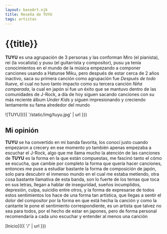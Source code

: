 ```yaml
---
layout: baseArt.njk
title: Reseña de TUYU
tags: artistas
---
```


# {{title}}

**TUYU** es una agrupación de 3 personas y las conforman Miro (el pianista), rei (la vocalista) y pusu (el guitarrista y compositor), pusu ya tenía conocimientos en el mundo de la música empezando a componer canciones usando a Hatunse Miku, pero después de estar cerca de 2 años inactivo, saca su primera canción como agrupación fue _Después de todo llueve_, el cual no tuvo tanto impacto como su tercera canción _Niña comparada_, la cual en japón si fue un éxito que se mantuvo dentro de las comunidades de J-Rock, a día de hoy siguen sacando canciones con su más reciente álbum _Under Kids_ y siguen impresionando y creciendo lentamente su fama alrededor del mundo 

![TUYU]({{ '/static/img/tuyu.jpg' | url }})

## Mi opinión

**TUYU** se ha convertido en mi banda favorita, los conocí justo cuando empezaron a crecery en ese momento yo también apenas empezaba a escuchar el J-Rock, algo que me llama mucho la atención de las canciones de **TUYU** es la forma en la que están compuestas, me fascinó tanto el cómo se escucha, que cambie por completo la forma que quería hacer canciones, entonces me puse a estudiar bastante la forma de composición de japón, solo para descubrir el inmenso mundo en el cual me estaba metiendo, otra cosa bastante llamativa de esta banda, son lo fuerte de los temas que toca en sus letras, llegan a hablar de inseguridad, sueños incumplidos, depresión, culpa, suicidio entre otros, y la forma de expresarse de todos estos sentimientos los hace de una forma tan artística, que llegas a sentir el dolor del compositor por la forma en que está hecha la canción y como la cantante le pone el sentimiento correspondiente, es un artista que talvez no sea para todos, por el hecho de estar en japones, pero de forma personal recomendaría a cada uno escuchar y entender al menos una canción 

[Inicio]({{ '/' | url }})